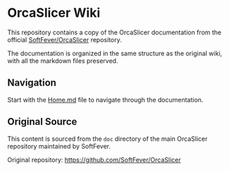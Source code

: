 # OrcaSlicer Wiki

This repository contains a copy of the OrcaSlicer documentation from the official [SoftFever/OrcaSlicer](https://github.com/SoftFever/OrcaSlicer) repository.

The documentation is organized in the same structure as the original wiki, with all the markdown files preserved.

## Navigation

Start with the [Home.md](Home.md) file to navigate through the documentation.

## Original Source

This content is sourced from the `doc` directory of the main OrcaSlicer repository maintained by SoftFever. 

Original repository: https://github.com/SoftFever/OrcaSlicer
